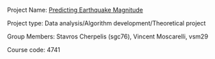 Project Name: [Predicting Earthquake Magnitude](https://github.com/StavrosCherpelis/ORIE_4741_Project)

Project type: Data analysis/Algorithm development/Theoretical project

Group Members: Stavros Cherpelis (sgc76), Vincent Moscarelli, vsm29

Course code: 4741
